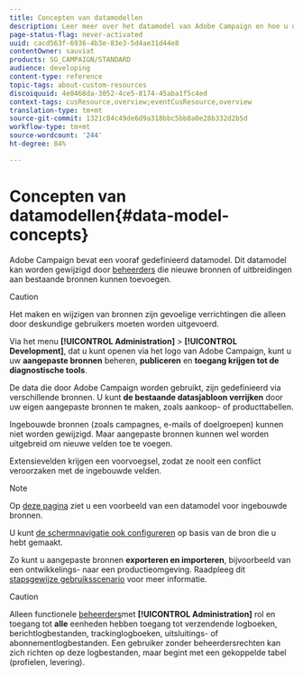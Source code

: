 ```yaml
---
title: Concepten van datamodellen
description: Leer meer over het datamodel van Adobe Campaign en hoe u dit kunt wijzigen.
page-status-flag: never-activated
uuid: cacd563f-6936-4b3e-83e3-5d4ae31d44e8
contentOwner: sauviat
products: SG_CAMPAIGN/STANDARD
audience: developing
content-type: reference
topic-tags: about-custom-resources
discoiquuid: 4e0468da-3052-4ce5-8174-45aba1f5c4ed
context-tags: cusResource,overview;eventCusResource,overview
translation-type: tm+mt
source-git-commit: 1321c84c49de6d9a318bbc5bb8a0e28b332d2b5d
workflow-type: tm+mt
source-wordcount: '244'
ht-degree: 84%

---
```



# Concepten van datamodellen{#data-model-concepts}

Adobe Campaign bevat een vooraf gedefinieerd datamodel. Dit datamodel kan worden gewijzigd door [beheerders](../../administration/using/users-management.md#functional-administrators) die nieuwe bronnen of uitbreidingen aan bestaande bronnen kunnen toevoegen.

>[!CAUTION]
>
>Het maken en wijzigen van bronnen zijn gevoelige verrichtingen die alleen door deskundige gebruikers moeten worden uitgevoerd.

Via het menu **[!UICONTROL Administration]** > **[!UICONTROL Development]**, dat u kunt openen via het logo van Adobe Campaign, kunt u uw **aangepaste bronnen** beheren, **publiceren** en **toegang krijgen tot de diagnostische tools**.

De data die door Adobe Campaign worden gebruikt, zijn gedefinieerd via verschillende bronnen. U kunt **de bestaande datasjabloon verrijken** door uw eigen aangepaste bronnen te maken, zoals aankoop- of producttabellen.

Ingebouwde bronnen (zoals campagnes, e-mails of doelgroepen) kunnen niet worden gewijzigd. Maar aangepaste bronnen kunnen wel worden uitgebreid om nieuwe velden toe te voegen.

Extensievelden krijgen een voorvoegsel, zodat ze nooit een conflict veroorzaken met de ingebouwde velden.

>[!NOTE]
>
>Op [deze pagina](../../developing/using/datamodel-introduction.md) ziet u een voorbeeld van een datamodel voor ingebouwde bronnen.

U kunt [de schermnavigatie ook configureren](configuring-the-screen-definition.md) op basis van de bron die u hebt gemaakt.

Zo kunt u aangepaste bronnen **exporteren en importeren**, bijvoorbeeld van een ontwikkelings- naar een productieomgeving. Raadpleeg dit [stapsgewijze gebruiksscenario](../../automating/using/exporting-importing-custom-resources.md) voor meer informatie.

>[!CAUTION]
>
>Alleen functionele [beheerders](../../administration/using/users-management.md#functional-administrators)met **[!UICONTROL Administration]** rol en toegang tot **alle** eenheden hebben toegang tot verzendende logboeken, berichtlogbestanden, trackinglogboeken, uitsluitings- of abonnementlogbestanden. Een gebruiker zonder beheerdersrechten kan zich richten op deze logbestanden, maar begint met een gekoppelde tabel (profielen, levering).
